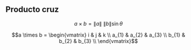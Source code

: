 ## Producto cruz

$$ a \times b = \| a \|\: \| b \| \sin \theta$$

$$a \times b =
\begin{vmatrix}
i     & j     & k \\ 
a_{1} & a_{2} & a_{3} \\ 
b_{1} & b_{2} & b_{3} \\ 
\end{vmatrix}$$
